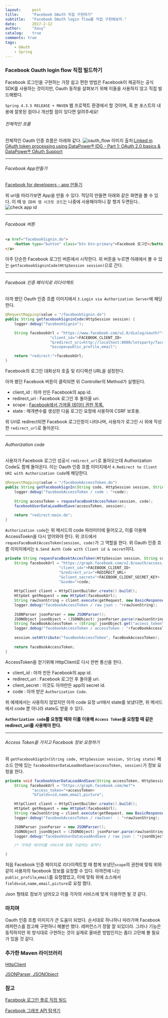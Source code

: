 ```yaml
---
layout:     post
title:      "Facebook OAuth 직접 구현하기"
subtitle:   "Facebook OAuth login flow를 직접 구현해보자."
date:       2017-2-12
author:     "Xavy"
catalog:    true
comments: true
tags:
    - OAuth
    - Spring
---
```


### Facebook Oauth login flow 직접 빌드하기
Facebook 로그인을 구현하는 가장 쉽고 편한 방법은 Facebook이 제공하는 공식 SDK를 사용하는 것이지만, Oauth 동작을 살펴보기 위해 이들을 사용하지 않고 직접 빌드해봤다.

`Spring 4.3.5 RELEASE + MAVEN` 웹 프로젝트 환경에서 할 것이며, 혹 본 포스트의 내용에 잘못된 점이나 개선할 점이 있다면 알려주세요!

###### 전체적인 흐름

전체적인 Oauth 인증 흐름은 아래와 같다.
<img class="shadow" src="/img/my-post/20170212_oauth/oauth_flow.png" alt="oauth_flow">
이미지 출처:[Linked in OAuth token processing using DataPower® IDG - Part 1: OAuth 2.0 basics & DataPower® OAuth Support](https://www.linkedin.com/pulse/oauth-token-processing-using-datapower-idg-part-1-20-julian-smiles)

- - -

###### Facebook App만들기

[Facebook for developers - app 만들기](https://developers.facebook.com/apps/)

위 url을 따라가보면 App을 만들 수 있다. 적당히 만들면 아래와 같은 화면을 볼 수 있다. 이 때 `앱 ID와 앱 시크릿 코드`는 나중에 사용해야하니 잘 챙겨 두면된다..
<img class="shadow" src="/img/my-post/20170212_oauth/app_id_pw.png" alt="check app id">

- - -

###### Facebook 버튼

```html
<a href="facebookSignin.do">
	<button type="button" class="btn btn-primary">Facebook 로그인</button>
</a>
```

아주 단순한 Facebook 로그인 버튼에서 시작한다. 위 버튼을 누르면 아래에서 볼 수 있는 `getfacebookSigninCode(HttpSession session)`으로 간다.

- - - 

###### Facebook 인증 페이지로 리다이렉트

아까 봤던 Oauth 인증 흐름 이미지에서 `3.Login via Authorization Server`에 해당한다.

```java
@RequestMapping(value = "/facebookSignin.do")
public String getfacebookSigninCode(HttpSession session) {
	logger.debug("facebookSignin");

	String facebookUrl = "https://www.facebook.com/v2.8/dialog/oauth?"+
					"client_id="+FACEBOOK_CLIENT_ID+
					"&redirect_uri=http://localhost:8080/letsparty/facebookAccessToken.do"+
					"&scope=public_profile,email";

	return "redirect:"+facebookUrl;
}
```

Facebook의 로그인 대화상자 호출 및 리디렉션 URL을 설정한다.

아까 봤던 Facebook 버튼이 클릭되면 위 Controller의 Method가 실행된다.

- client_id : 아까 만든 Facebook의 app id.
- redirect_uri : Facebook 로그인 후 돌아올 uri.
- scope : [Facebook에서 가져올 데이터 권한 목록.](https://developers.facebook.com/docs/facebook-login/permissions)
- state : 매개변수를 생성한 다음 로그인 요청에 사용하여 CSRF 보호용.

위 Url로 redirect되면 Facebook 로그인창이 나타나며, 사용자가 로그인 시 위에 작성한 `redirect_url`로 돌아온다.

- - -

###### Authorization code

사용자가 Facebook 로그인 성공시 `redirect_url`로 돌아오는데 Authorization Code도 함께 돌아온다.
이는 Oauth 인증 흐름 이미지에서 `4.Redirect to Client URI with Authorization Code`에 해당한다.

```java
@RequestMapping(value = "/facebookAccessToken.do")
public String getFacebookSignIn(String code, HttpSession session, String state) throws Exception {
	logger.debug("facebookAccessToken / code : "+code);
	
	String accessToken = requesFaceBooktAccesToken(session, code);
	facebookUserDataLoadAndSave(accessToken, session);
	
	return "redirect:main.do";
}
```

`Authorization code`는 위 메서드의 code 파라미터에 들어오고, 이를 이용해 AccessToekn을 다시 얻어와야 한다. 위 코드에서 `requesFaceBooktAccesToken(session, code)`가 그 역할을 한다.
위 Oauth 인증 흐름 이미지에서는 `6.Send Auth Code with Client id & secret`이다.

```java
private String requesFaceBooktAccesToken(HttpSession session, String code) throws Exception {
	String facebookUrl = "https://graph.facebook.com/v2.8/oauth/access_token?"+
					 	"client_id="+FACEBOOK_CLIENT_ID+
					 	"&redirect_uri="+REDIRECT_URL+
					 	"&client_secret="+FACEBOOK_CLIENT_SECRET_KEY+
					 	"&code="+code;
	
	HttpClient client = HttpClientBuilder.create().build();
	HttpGet getRequest = new HttpGet(facebookUrl);
	String rawJsonString = client.execute(getRequest, new BasicResponseHandler());
	logger.debug("facebookAccessToken / raw json : "+rawJsonString);
	
	JSONParser jsonParser = new JSONParser();
	JSONObject jsonObject = (JSONObject) jsonParser.parse(rawJsonString);
	String faceBookAccessToken = (String) jsonObject.get("access_token");
	logger.debug("facebookAccessToken / accessToken : "+faceBookAccessToken);
	
	session.setAttribute("faceBookAccessToken", faceBookAccessToken);
	
	return faceBookAccessToken;
}
```

AccessToken을 얻기위해 HttpClient로 다시 한번 통신을 한다.

- client_id : 아까 만든 Facebook의 app id.
- redirect_uri : Facebook 로그인 후 돌아올 uri.
- client_secret : 이것도 아까만든 app의 secret id.
- code : 아까 받은 `Authorization Code.`

위 예제에서는 사용하지 않았지만 아까 code 요청 url에서 state를 보냈다면, 위 메서드에서 code 뿐 아니라 state도 받을 수 있다.

 **`Authorization code`를 요청할 때와 이를 이용해 `Access Token`을 요청할 때 같은 redirect_uri를 사용해야 한다.**

- - -

###### Access Token을 가지고 Facebook 정보 요청하기

위 `getFacebookSignIn(String code, HttpSession session, String state)` 메소드 안에 있는 `facebookUserDataLoadAndSave(accessToken, session)`가 정보 요청을 한다.

```java
private void facebookUserDataLoadAndSave(String accessToken, HttpSession session) throws Exception {
    String facebookUrl = "https://graph.facebook.com/me?"+
            "access_token="+accessToken+
            "&fields=id,name,email,picture";

    HttpClient client = HttpClientBuilder.create().build();
    HttpGet getRequest = new HttpGet(facebookUrl);
    String rawJsonString = client.execute(getRequest, new BasicResponseHandler());
    logger.debug("facebookAccessToken / rawJson!  : "+rawJsonString);

    JSONParser jsonParser = new JSONParser();
    JSONObject jsonObject = (JSONObject) jsonParser.parse(rawJsonString);
    logger.debug("facebookUserDataLoadAndSave / raw json : "+jsonObject);

	/* 가져온 데이터를 서비스에 맞춰 가공하는 로직*/

}
```

처음 Facebook 인증 페이지로 리다이렉트할 때 함께 보냈던`scope`의 권한에 맞춰 위와같이 사용자의 facebook 정보를 요청할 수 있다. 아까전에 나는 `public_profile`,`email`를 요청했었고, 이에 맞춰 위에 소스에서 `fields=id,name,email,picture`로 요청 했다.

Json 형태로 정보가 넘어오고 이를 각자의 서비스에 맞게 이용하면 될 것 같다.

### 마치며

Oauth 인증 흐름 이미지가 큰 도움이 되었다. 순서대로 하나하나 따라가며 Facebook 레퍼런스를 참고해 구현하니 해볼만 했다. 레퍼런스가 정말 잘 되있더라. 그러나 기능은 동작하지만 위 방식대로 구현하는 것이 실제로 올바른 방법인지는 좀더 고민해 볼 필요가 있을 것 같다.

### 추가한 Maven 라이브러리

[HttpClient](https://mvnrepository.com/artifact/org.apache.httpcomponents/httpclient/4.5.2)

[JSONParser, JSONObject](https://mvnrepository.com/artifact/com.googlecode.json-simple/json-simple/1.1.1) 

### 참고

[Facebook 로그인 플로 직접 빌드](https://developers.facebook.com/docs/facebook-login/manually-build-a-login-flow)

[Facebook 그래프 API 탐색기](https://developers.facebook.com/tools/explorer/)